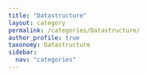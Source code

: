 ```yaml
---
title: "Datastructure"
layout: category
permalink: /categories/Datastructure/
author_profile: true
taxonomy: Datastructure
sidebar:
  nav: "categories"
---
```

